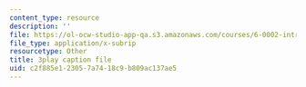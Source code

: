 ```yaml
---
content_type: resource
description: ''
file: https://ol-ocw-studio-app-qa.s3.amazonaws.com/courses/6-0002-introduction-to-computational-thinking-and-data-science-fall-2016/c2f885e123057a7418c9b809ac137ae5_h0e2HAPTGF4.srt
file_type: application/x-subrip
resourcetype: Other
title: 3play caption file
uid: c2f885e1-2305-7a74-18c9-b809ac137ae5
---
```

